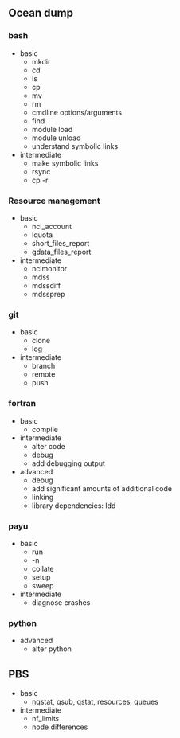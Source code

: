 ## Ocean dump


### bash 
- basic
    - mkdir
    - cd
    - ls
    - cp
    - mv
    - rm
    - cmdline options/arguments
    - find
    - module load
    - module unload
    - understand symbolic links
- intermediate
    - make symbolic links
    - rsync
    - cp -r


### Resource management
- basic
    - nci_account
    - lquota
    - short_files_report
    - gdata_files_report
- intermediate
    - ncimonitor
    - mdss
    - mdssdiff
    - mdssprep

### git
- basic
    - clone
    - log
- intermediate
    - branch
    - remote
    - push

### fortran
- basic
    - compile
- intermediate
    - alter code
    - debug
    - add debugging output
- advanced
    - debug
    - add significant amounts of additional code 
    - linking
    - library dependencies: ldd
    
### payu
- basic
    - run
    - -n
    - collate
    - setup
    - sweep
- intermediate
    - diagnose crashes

### python
- advanced
    - alter python

## PBS
- basic
    - nqstat, qsub, qstat, resources, queues
- intermediate
    - nf_limits
    - node differences




